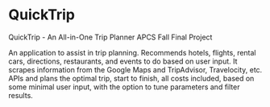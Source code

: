 # QuickTrip
QuickTrip - An All-in-One Trip Planner
APCS Fall Final Project

An application to assist in trip planning. Recommends hotels, flights, rental cars, directions, restaurants, and events to do based on user input. It scrapes information from the Google Maps and TripAdvisor, Travelocity, etc. APIs and plans the optimal trip, start to finish, all costs included, based on some minimal user input, with the option to tune parameters and filter results.
